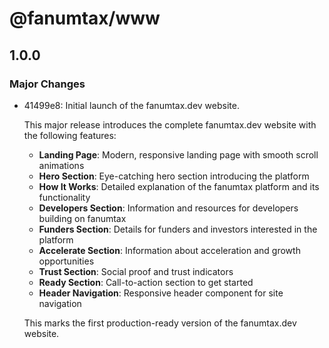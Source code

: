 # @fanumtax/www

## 1.0.0

### Major Changes

- 41499e8: Initial launch of the fanumtax.dev website.

  This major release introduces the complete fanumtax.dev website with the following features:

  - **Landing Page**: Modern, responsive landing page with smooth scroll animations
  - **Hero Section**: Eye-catching hero section introducing the platform
  - **How It Works**: Detailed explanation of the fanumtax platform and its functionality
  - **Developers Section**: Information and resources for developers building on fanumtax
  - **Funders Section**: Details for funders and investors interested in the platform
  - **Accelerate Section**: Information about acceleration and growth opportunities
  - **Trust Section**: Social proof and trust indicators
  - **Ready Section**: Call-to-action section to get started
  - **Header Navigation**: Responsive header component for site navigation

  This marks the first production-ready version of the fanumtax.dev website.
